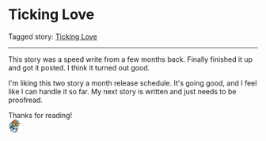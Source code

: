 # Ticking Love

Tagged story: [Ticking Love](https://www.fimfiction.net/story/554978/ticking-love)

***

This story was a speed write from a few months back. Finally finished it up and got it posted. I think it turned out good.

I'm liking this two story a month release schedule. It's going good, and I feel like I can handle it so far. My next story is written and just needs to be proofread.

Thanks for reading!  
![:rainbowdetermined2:](../../../emotes/rainbowdetermined2.png)
